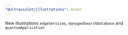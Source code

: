 ```yaml
---
"@ultraviolet/illustrations": minor
---
```


New illustrations `edgeServices`, `managedSearchDatabase` and `quantumApplication`
